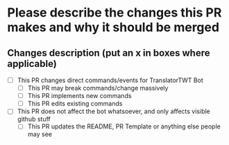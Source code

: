 # Please describe the changes this PR makes and why it should be merged

## Changes description (put an x in boxes where applicable)

- [ ] This PR changes direct commands/events for TranslatorTWT Bot
  - [ ] This PR may break commands/change massively
  - [ ] This PR implements new commands
  - [ ] This PR edits existing commands

- [ ] This PR does not affect the bot whatsoever, and only affects visible github stuff
  - [ ] This PR updates the README, PR Template or anything else people may see
